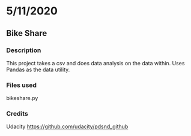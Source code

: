 # 5/11/2020

## Bike Share

### Description

This project takes a csv and does data analysis on the data within. Uses Pandas as the data utility.

### Files used

bikeshare.py

### Credits

Udacity
<https://github.com/udacity/pdsnd_github>
